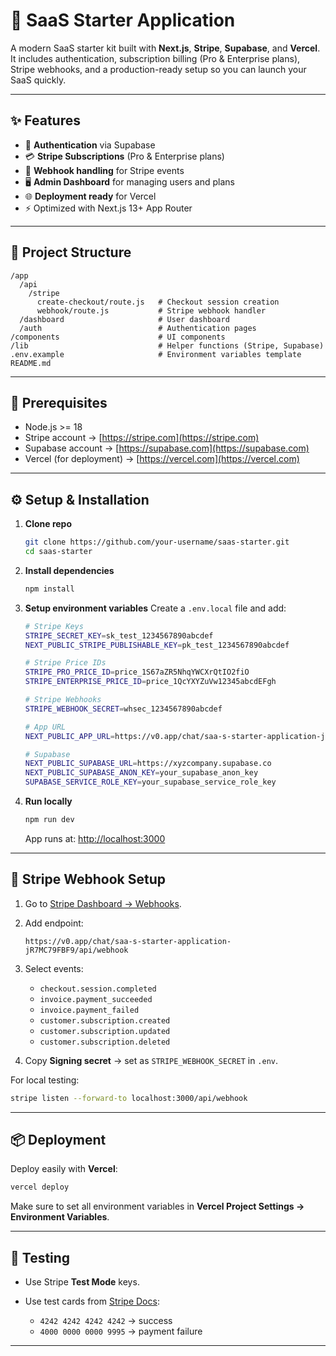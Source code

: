 # 🚀 SaaS Starter Application

A modern SaaS starter kit built with **Next.js**, **Stripe**, **Supabase**, and **Vercel**.
It includes authentication, subscription billing (Pro & Enterprise plans), Stripe webhooks, and a production-ready setup so you can launch your SaaS quickly.

---

## ✨ Features

* 🔐 **Authentication** via Supabase
* 💳 **Stripe Subscriptions** (Pro & Enterprise plans)
* 📡 **Webhook handling** for Stripe events
* 🖥️ **Admin Dashboard** for managing users and plans
* 🌐 **Deployment ready** for Vercel
* ⚡ Optimized with Next.js 13+ App Router

---

## 📂 Project Structure

```
/app
  /api
    /stripe
      create-checkout/route.js   # Checkout session creation
      webhook/route.js           # Stripe webhook handler
  /dashboard                     # User dashboard
  /auth                          # Authentication pages
/components                      # UI components
/lib                             # Helper functions (Stripe, Supabase)
.env.example                     # Environment variables template
README.md
```

---

## 🔧 Prerequisites

* Node.js >= 18
* Stripe account → [https://stripe.com](https://stripe.com)
* Supabase account → [https://supabase.com](https://supabase.com)
* Vercel (for deployment) → [https://vercel.com](https://vercel.com)

---

## ⚙️ Setup & Installation

1. **Clone repo**

   ```bash
   git clone https://github.com/your-username/saas-starter.git
   cd saas-starter
   ```

2. **Install dependencies**

   ```bash
   npm install
   ```

3. **Setup environment variables**
   Create a `.env.local` file and add:

   ```bash
   # Stripe Keys
   STRIPE_SECRET_KEY=sk_test_1234567890abcdef
   NEXT_PUBLIC_STRIPE_PUBLISHABLE_KEY=pk_test_1234567890abcdef

   # Stripe Price IDs
   STRIPE_PRO_PRICE_ID=price_1S67aZR5NhqYWCXrQtIO2fiO
   STRIPE_ENTERPRISE_PRICE_ID=price_1QcYXYZuVw12345abcdEFgh

   # Stripe Webhooks
   STRIPE_WEBHOOK_SECRET=whsec_1234567890abcdef

   # App URL
   NEXT_PUBLIC_APP_URL=https://v0.app/chat/saa-s-starter-application-jR7MC79FBF9

   # Supabase
   NEXT_PUBLIC_SUPABASE_URL=https://xyzcompany.supabase.co
   NEXT_PUBLIC_SUPABASE_ANON_KEY=your_supabase_anon_key
   SUPABASE_SERVICE_ROLE_KEY=your_supabase_service_role_key
   ```

4. **Run locally**

   ```bash
   npm run dev
   ```

   App runs at: [http://localhost:3000](http://localhost:3000)

---

## 🔔 Stripe Webhook Setup

1. Go to [Stripe Dashboard → Webhooks](https://dashboard.stripe.com/webhooks).
2. Add endpoint:

   ```
   https://v0.app/chat/saa-s-starter-application-jR7MC79FBF9/api/webhook
   ```
3. Select events:

   * `checkout.session.completed`
   * `invoice.payment_succeeded`
   * `invoice.payment_failed`
   * `customer.subscription.created`
   * `customer.subscription.updated`
   * `customer.subscription.deleted`
4. Copy **Signing secret** → set as `STRIPE_WEBHOOK_SECRET` in `.env`.

For local testing:

```bash
stripe listen --forward-to localhost:3000/api/webhook
```

---

## 📦 Deployment

Deploy easily with **Vercel**:

```bash
vercel deploy
```

Make sure to set all environment variables in **Vercel Project Settings → Environment Variables**.

---

## 🧪 Testing

* Use Stripe **Test Mode** keys.
* Use test cards from [Stripe Docs](https://stripe.com/docs/testing):

  * `4242 4242 4242 4242` → success
  * `4000 0000 0000 9995` → payment failure

---

